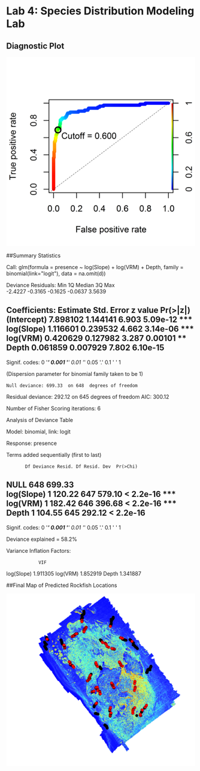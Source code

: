 # Lab 4: Species Distribution Modeling Lab 

## Diagnostic Plot

![](YT_GLM2_diagnosticplot.png)

##Summary Statistics

Call:
glm(formula = presence ~ log(Slope) + log(VRM) + Depth, family = binomial(link="logit"), data = na.omit(d))

Deviance Residuals: 
    Min       1Q   Median       3Q      Max  
-2.4227  -0.3165  -0.1625  -0.0637   3.5639  

Coefficients:
            Estimate Std. Error z value Pr(>|z|)    
(Intercept) 7.898102   1.144141   6.903 5.09e-12 ***
log(Slope)  1.116601   0.239532   4.662 3.14e-06 ***
log(VRM)    0.420629   0.127982   3.287  0.00101 ** 
Depth       0.061859   0.007929   7.802 6.10e-15 
---
Signif. codes:  0 '***' 0.001 '**' 0.01 '*' 0.05 '.' 0.1 ' ' 1

(Dispersion parameter for binomial family taken to be 1)

    Null deviance: 699.33  on 648  degrees of freedom
Residual deviance: 292.12  on 645  degrees of freedom
AIC: 300.12

Number of Fisher Scoring iterations: 6

Analysis of Deviance Table

Model: binomial, link: logit

Response: presence

Terms added sequentially (first to last)


           Df Deviance Resid. Df Resid. Dev  Pr(>Chi)    
NULL                         648     699.33              
log(Slope)  1   120.22       647     579.10 < 2.2e-16 ***
log(VRM)    1   182.42       646     396.68 < 2.2e-16 ***
Depth       1   104.55       645     292.12 < 2.2e-16 
---
Signif. codes:  0 '***' 0.001 '**' 0.01 '*' 0.05 '.' 0.1 ' ' 1

Deviance explained = 58.2%

Variance Inflation Factors:

                VIF
log(Slope) 1.911305
log(VRM)   1.852919
Depth      1.341887

##Final Map of Predicted Rockfish Locations

![](MarineGISLab_Rockfish.png)